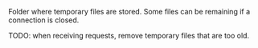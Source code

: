 
Folder where temporary files are stored.
Some files can be remaining if a connection is closed.

TODO: when receiving requests, remove temporary files that are too old.

